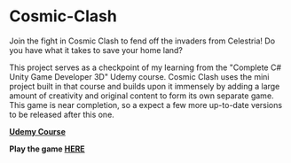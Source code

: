 # Cosmic-Clash

Join the fight in Cosmic Clash to fend off the invaders from Celestria! Do you have what it takes to save your home land?

This project serves as a checkpoint of my learning from the "Complete C# Unity Game Developer 3D" Udemy course. Cosmic Clash uses the mini project built in that course and builds upon it immensely by adding a large amount of creativity and original content to form its own separate game. This game is near completion, so a expect a few more up-to-date versions to be released after this one.

**[Udemy Course](https://www.udemy.com/share/101XCe3@DhATCNr1zhhtGrcELg2MQo3yNWAw3cwJ-l_N7HvyW7-rUmONR36CTyj6OkwPk-z5AA==/)**

**Play the game [HERE](https://sharemygame.com/@Snowblinded/cosmic-clash)**
